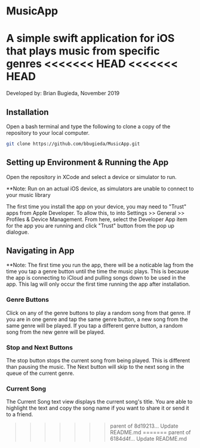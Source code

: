 # MusicApp
A simple swift application for iOS that plays music from specific genres
<<<<<<< HEAD
<<<<<<< HEAD
=======

Developed by: Brian Bugieda, November 2019

## Installation
Open a bash terminal and type the following to clone a copy of the repository to your local computer.
```bash
git clone https://github.com/bbugieda/MusicApp.git
```

## Setting up Environment & Running the App
Open the repository in XCode and select a device or simulator to run.

**Note: Run on an actual iOS device, as simulators are unable to connect to your music library

The first time you install the app on your device, you may need to "Trust" apps from Apple Developer. To allow this, to into Settings >> General >> Profiles & Device Management. From here, select the Developer App item for the app you are running and click "Trust" button from the pop up dialogue.

## Navigating in App

**Note: The first time you run the app, there will be a noticable lag from the time you tap a genre button until the time the music plays. This is because the app is connecting to iCloud and pulling songs down to be used in the app. This lag will only occur the first time running the app after installation.

### Genre Buttons
Click on any of the genre buttons to play a random song from that genre. If you are in one genre and tap the same genre button, a new song from the same genre will be played. If you tap a different genre button, a random song from the new genre will be played.

### Stop and Next Buttons
The stop button stops the current song from being played. This is different than pausing the music. The Next button will skip to the next song in the queue of the current genre.

### Current Song
The Current Song text view displays the current song's title. You are able to highlight the text and copy the song name if you want to share it or send it to a friend.
>>>>>>> parent of 8d19213... Update README.md
=======
>>>>>>> parent of 6184d4f... Update README.md
